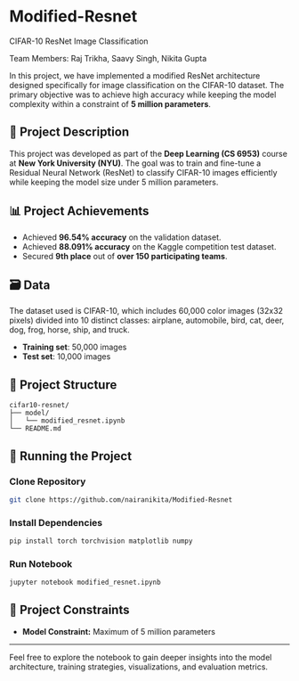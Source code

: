 # Modified-Resnet
CIFAR-10 ResNet Image Classification

Team Members: Raj Trikha, Saavy Singh, Nikita Gupta

In this project, we have implemented a modified ResNet architecture designed specifically for image classification on the CIFAR-10 dataset. The primary objective was to achieve high accuracy while keeping the model complexity within a constraint of **5 million parameters**.

## 📝 Project Description

This project was developed as part of the **Deep Learning (CS 6953)** course at **New York University (NYU)**. The goal was to train and fine-tune a Residual Neural Network (ResNet) to classify CIFAR-10 images efficiently while keeping the model size under 5 million parameters.

## 📊 Project Achievements
- Achieved **96.54% accuracy** on the validation dataset.
- Achieved **88.091% accuracy** on the Kaggle competition test dataset.
- Secured **9th place** out of **over 150 participating teams**.

## 🗃️ Data

The dataset used is CIFAR-10, which includes 60,000 color images (32x32 pixels) divided into 10 distinct classes: airplane, automobile, bird, cat, deer, dog, frog, horse, ship, and truck.

- **Training set**: 50,000 images
- **Test set**: 10,000 images

## 📁 Project Structure
```
cifar10-resnet/
├── model/
│   └── modified_resnet.ipynb
└── README.md

```

## 🚀 Running the Project

### Clone Repository
```bash
git clone https://github.com/nairanikita/Modified-Resnet
```

### Install Dependencies
```bash
pip install torch torchvision matplotlib numpy
```

### Run Notebook
```bash
jupyter notebook modified_resnet.ipynb
```

## 📌 Project Constraints
- **Model Constraint:** Maximum of 5 million parameters

---

Feel free to explore the notebook to gain deeper insights into the model architecture, training strategies, visualizations, and evaluation metrics.



